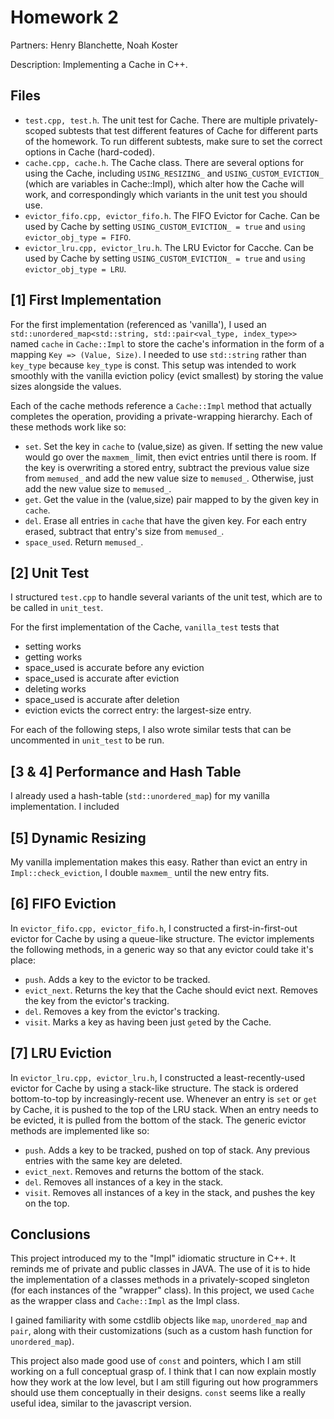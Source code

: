 # Homework 2

Partners: Henry Blanchette, Noah Koster

Description: Implementing a Cache in C++.

## Files

- `test.cpp, test.h`. The unit test for Cache. There are multiple privately-scoped subtests that test different features of Cache for different parts of the homework. To run different subtests, make sure to set the correct options in Cache (hard-coded).
- `cache.cpp, cache.h`. The Cache class. There are several options for using the Cache, including `USING_RESIZING_` and `USING_CUSTOM_EVICTION_` (which are variables in Cache::Impl), which alter how the Cache will work, and correspondingly which variants in the unit test you should use.
- `evictor_fifo.cpp, evictor_fifo.h`. The FIFO Evictor for Cache. Can be used by Cache by setting `USING_CUSTOM_EVICTION_ = true` and `using evictor_obj_type = FIFO`.
- `evictor_lru.cpp, evictor_lru.h`. The LRU Evictor for Cacche. Can be used by Cache by setting `USING_CUSTOM_EVICTION_ = true` and `using evictor_obj_type = LRU`.

## [1] First Implementation

For the first implementation (referenced as 'vanilla'), I used an `std::unordered_map<std::string, std::pair<val_type, index_type>>` named `cache` in `Cache::Impl` to store the cache's information in the form of a mapping `Key => (Value, Size)`. I needed to use `std::string` rather than `key_type` because `key_type` is const. This setup was intended to work smoothly with the vanilla eviction policy (evict smallest) by storing the value sizes alongside the values.

Each of the cache methods reference a `Cache::Impl` method that actually completes the operation, providing a private-wrapping hierarchy. Each of these methods work like so:

- `set`. Set the key in `cache` to (value,size) as given. If setting the new value would go over the `maxmem_` limit, then evict entries until there is room. If the key is overwriting a stored entry, subtract the previous value size from `memused_` and add the new value size to `memused_`. Otherwise, just add the new value size to `memused_`.
- `get`. Get the value in the (value,size) pair mapped to by the given key in `cache`.
- `del`. Erase all entries in `cache` that have the given key. For each entry erased, subtract that entry's size from `memused_`.
- `space_used`. Return `memused_`.

## [2] Unit Test

I structured `test.cpp` to handle several variants of the unit test, which are to be called in `unit_test`.

For the first implementation of the Cache, `vanilla_test` tests that
- setting works
- getting works
- space_used is accurate before any eviction
- space_used is accurate after eviction
- deleting works
- space_used is accurate after deletion
- eviction evicts the correct entry: the largest-size entry.

For each of the following steps, I also wrote similar tests that can be uncommented in `unit_test` to be run.

## [3 & 4] Performance and Hash Table

I already used a hash-table (`std::unordered_map`) for my vanilla implementation. I included 

## [5] Dynamic Resizing

My vanilla implementation makes this easy. Rather than evict an entry in `Impl::check_eviction`, I double `maxmem_` until the new entry fits.

## [6] FIFO Eviction

In `evictor_fifo.cpp, evictor_fifo.h`, I constructed a first-in-first-out evictor for Cache by using a queue-like structure. The evictor implements the following methods, in a generic way so that any evictor could take it's place:

- `push`. Adds a key to the evictor to be tracked.
- `evict_next`. Returns the key that the Cache should evict next. Removes the key from the evictor's tracking.
- `del`. Removes a key from the evictor's tracking.
- `visit`. Marks a key as having been just `get`ed by the Cache.

## [7] LRU Eviction

In `evictor_lru.cpp, evictor_lru.h`, I constructed a least-recently-used evictor for Cache by using a stack-like structure. The stack is ordered bottom-to-top by increasingly-recent use. Whenever an entry is `set` or `get` by Cache, it is pushed to the top of the LRU stack. When an entry needs to be evicted, it is pulled from the bottom of the stack. The generic evictor methods are implemented like so:

- `push`. Adds a key to be tracked, pushed on top of stack. Any previous entries with the same key are deleted.
- `evict_next`. Removes and returns the bottom of the stack.
- `del`. Removes all instances of a key in the stack.
- `visit`. Removes all instances of a key in the stack, and pushes the key on the top.

## Conclusions

This project introduced my to the "Impl" idiomatic structure in C++. It reminds me of private and public classes in JAVA. The use of it is to hide the implementation of a classes methods in a privately-scoped singleton (for each instances of the "wrapper" class). In this project, we used `Cache` as the wrapper class and `Cache::Impl` as the Impl class.

I gained familiarity with some cstdlib objects like `map`, `unordered_map` and `pair`, along with their customizations (such as a custom hash function for `unordered_map`).

This project also made good use of `const` and pointers, which I am still working on a full conceptual grasp of. I think that I can now explain mostly how they work at the low level, but I am still figuring out how programmers should use them conceptually in their designs. `const` seems like a really useful idea, similar to the javascript version.